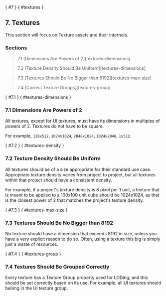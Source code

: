 [](){ #7 }
[](){ #textures }
## 7. Textures

This section will focus on Texture assets and their internals.

### Sections

> 7.1 [Dimensions Are Powers of 2][textures-dimensions]

> 7.2 [Texture Density Should Be Uniform][textures-dimensions]

> 7.3 [Textures Should Be No Bigger than 8192][textures-max-size]

> 7.4 [Correct Texture Groups][textures-group]

[](){ #7.1 }
[](){ #textures-dimensions }
### 7.1 Dimensions Are Powers of 2

All textures, except for UI textures, must have its dimensions in multiples of powers of 2. Textures do not have to be square.

For example, `128x512`, `1024x1024`, `2048x1024`, `1024x2048`, `1x512`.

[](){ #7.2 }
[](){ #textures-density }
### 7.2 Texture Density Should Be Uniform

All textures should be of a size appropriate for their standard use case. Appropriate texture density varies from project to project, but all textures within that project should have a consistent density.

For example, if a project's texture density is 8 pixel per 1 unit, a texture that is meant to be applied to a 100x100 unit cube should be 1024x1024, as that is the closest power of 2 that matches the project's texture density.

[](){ #7.3 }
[](){ #textures-max-size }
### 7.3 Textures Should Be No Bigger than 8192

No texture should have a dimension that exceeds 8192 in size, unless you have a very explicit reason to do so. Often, using a texture this big is simply just a waste of resources.

[](){ #7.4 }
[](){ #textures-group }
### 7.4 Textures Should Be Grouped Correctly

Every texture has a Texture Group property used for LODing, and this should be set correctly based on its use. For example, all UI textures should belong in the UI texture group.
